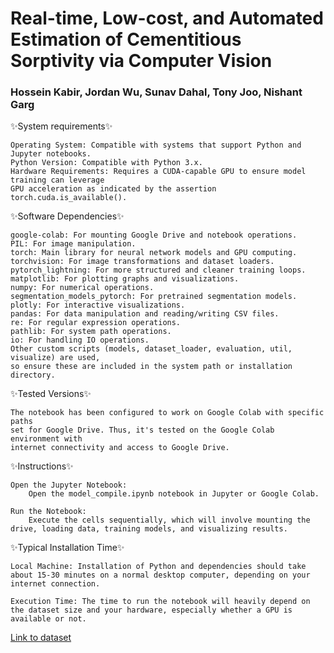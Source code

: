 # Real-time, Low-cost, and Automated Estimation of Cementitious Sorptivity via Computer Vision
###  Hossein Kabir, Jordan Wu, Sunav Dahal, Tony Joo, Nishant Garg

✨System requirements✨

    Operating System: Compatible with systems that support Python and Jupyter notebooks.
    Python Version: Compatible with Python 3.x.
    Hardware Requirements: Requires a CUDA-capable GPU to ensure model training can leverage 
    GPU acceleration as indicated by the assertion torch.cuda.is_available().

✨Software Dependencies✨

    google-colab: For mounting Google Drive and notebook operations.
    PIL: For image manipulation.
    torch: Main library for neural network models and GPU computing.
    torchvision: For image transformations and dataset loaders.
    pytorch_lightning: For more structured and cleaner training loops.
    matplotlib: For plotting graphs and visualizations.
    numpy: For numerical operations.
    segmentation_models_pytorch: For pretrained segmentation models.
    plotly: For interactive visualizations.
    pandas: For data manipulation and reading/writing CSV files.
    re: For regular expression operations.
    pathlib: For system path operations.
    io: For handling IO operations.
    Other custom scripts (models, dataset_loader, evaluation, util, visualize) are used, 
    so ensure these are included in the system path or installation directory.

✨Tested Versions✨

    The notebook has been configured to work on Google Colab with specific paths
    set for Google Drive. Thus, it's tested on the Google Colab environment with
    internet connectivity and access to Google Drive.

✨Instructions✨

    Open the Jupyter Notebook:
        Open the model_compile.ipynb notebook in Jupyter or Google Colab.
        
    Run the Notebook:
        Execute the cells sequentially, which will involve mounting the drive, loading data, training models, and visualizing results.

✨Typical Installation Time✨

    Local Machine: Installation of Python and dependencies should take about 15-30 minutes on a normal desktop computer, depending on your internet connection.
    
    Execution Time: The time to run the notebook will heavily depend on the dataset size and your hardware, especially whether a GPU is available or not.


[Link to dataset](https://drive.google.com/file/d/1uiP14oo8_4OTx6sBgO-uor0SxDhtsdxG/view?usp=sharing)
